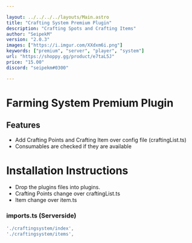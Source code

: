 ```yaml
---

layout: ../../../../layouts/Main.astro
title: "Crafting System Premium Plugin"
description: "Crafting Spots and Crafting Items"
author: "SeipekM"
version: "2.0.3"
images: ["https://i.imgur.com/XXdxm6i.png"]
keywords: ["premium", "server", "player", "system"]
url: "https://shoppy.gg/product/e7taL5J"
price: "15.00"
discord: "seipekm#0300"

---
```


# Farming System Premium Plugin

## Features
- Add Crafting Points and Crafting Item over config file (craftingList.ts)
- Consumables are checked if they are available

# Installation Instructions

- Drop the plugins files into plugins.
- Crafting Points change over craftingList.ts
- Item change over item.ts

### imports.ts (Serverside)
```ts
'./craftingsystem/index',
'./craftingsystem/items',
```
